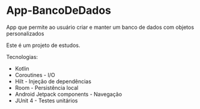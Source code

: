 # App-BancoDeDados
 App que permite ao usuário criar e manter um banco de dados com objetos personalizados

Este é um projeto de estudos.

Tecnologias:
- Kotlin 
- Coroutines - I/O
- Hilt - Injeção de dependências
- Room - Persistência local
- Android Jetpack components - Navegação
- JUnit 4 - Testes unitários
